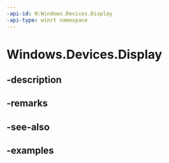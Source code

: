 ```yaml
---
-api-id: N:Windows.Devices.Display
-api-type: winrt namespace
---
```


<!-- Namespace syntax.
namespace Windows.Devices.Display 
-->

# Windows.Devices.Display

## -description

## -remarks

## -see-also

## -examples

